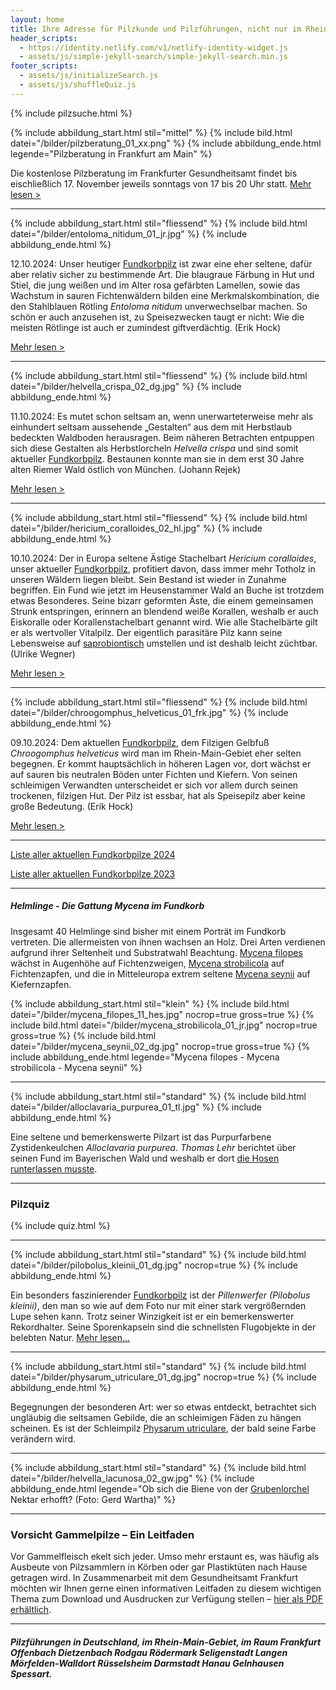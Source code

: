 ```yaml
---
layout: home
title: Ihre Adresse für Pilzkunde und Pilzführungen, nicht nur im Rhein-Main-Gebiet
header_scripts:
  - https://identity.netlify.com/v1/netlify-identity-widget.js
  - assets/js/simple-jekyll-search/simple-jekyll-search.min.js
footer_scripts:
  - assets/js/initializeSearch.js
  - assets/js/shuffleQuiz.js
---
```

{% include pilzsuche.html %}

{% include abbildung_start.html stil="mittel" %}
{% include bild.html datei="/bilder/pilzberatung_01_xx.png" %}
{% include abbildung_ende.html legende="Pilzberatung in Frankfurt am Main" %}

Die kostenlose Pilzberatung im Frankfurter Gesundheitsamt findet bis eischließlich 17. November jeweils sonntags von 17 bis 20 Uhr statt. [Mehr lesen >](/termine)

- - -

{% include abbildung_start.html stil="fliessend" %}
{% include bild.html datei="/bilder/entoloma_nitidum_01_jr.jpg" %}
{% include abbildung_ende.html %}

12.10.2024: Unser heutiger [Fundkorbpilz](AA "Glossar-") ist zwar eine eher seltene, dafür aber relativ sicher zu bestimmende Art. Die blaugraue Färbung in Hut und Stiel, die jung weißen und im Alter rosa gefärbten Lamellen, sowie das Wachstum in sauren Fichtenwäldern bilden eine Merkmalskombination, die den Stahlblauen Rötling *Entoloma nitidum* unverwechselbar machen. So schön er auch anzusehen ist, zu Speisezwecken taugt er nicht: Wie die meisten Rötlinge ist auch er zumindest giftverdächtig. (Erik Hock) 

[Mehr lesen >](/pilze/entoloma-nitidum-stahlblauer-rötling)

<div style="clear:  both"></div>

- - -

{% include abbildung_start.html stil="fliessend" %}
{% include bild.html datei="/bilder/helvella_crispa_02_dg.jpg" %}
{% include abbildung_ende.html %}

11.10.2024: Es mutet schon seltsam an, wenn unerwarteterweise mehr als einhundert seltsam aussehende „Gestalten“ aus dem mit Herbstlaub bedeckten Waldboden herausragen. Beim näheren Betrachten entpuppen sich diese Gestalten als Herbstlorcheln *Helvella crispa* und sind somit aktueller [Fundkorbpilz](AA "Glossar-"). Bestaunen konnte man sie in dem erst 30 Jahre alten Riemer Wald östlich von München. (Johann Rejek)

[Mehr lesen >](/pilze/helvella-crispa-herbstlorchel)

<div style="clear:  both"></div>

- - -

{% include abbildung_start.html stil="fliessend" %}
{% include bild.html datei="/bilder/hericium_coralloides_02_hl.jpg" %}
{% include abbildung_ende.html %}

10.10.2024: Der in Europa seltene Ästige Stachelbart *Hericium coralloides*, unser aktueller [Fundkorbpilz](AA "Glossar-"), profitiert davon, dass immer mehr Totholz in unseren Wäldern liegen bleibt. Sein Bestand ist wieder in Zunahme begriffen. Ein Fund wie jetzt im Heusenstammer Wald an Buche ist trotzdem etwas Besonderes. Seine bizarr geformten Äste, die einem gemeinsamen Strunk entspringen, erinnern an blendend weiße Korallen, weshalb er auch Eiskoralle oder Korallenstachelbart genannt wird. Wie alle Stachelbärte gilt er als wertvoller Vitalpilz. Der eigentlich parasitäre Pilz kann seine Lebensweise auf [saprobiontisch](saprobiontisch "Glossar") umstellen und ist deshalb leicht züchtbar. (Ulrike Wegner)

[Mehr lesen >](/pilze/hericium-coralloides-ästiger-stachelbart)

<div style="clear:  both"></div>

- - -

{% include abbildung_start.html stil="fliessend" %}
{% include bild.html datei="/bilder/chroogomphus_helveticus_01_frk.jpg" %}
{% include abbildung_ende.html %}

09.10.2024: Dem aktuellen [Fundkorbpilz](AA "Glossar-"), dem Filzigen Gelbfuß *Chroogomphus helveticus* wird man im Rhein-Main-Gebiet eher selten begegnen. Er kommt hauptsächlich in höheren Lagen vor, dort wächst er auf sauren bis neutralen Böden unter Fichten und Kiefern. Von seinen schleimigen Verwandten unterscheidet er sich vor allem durch seinen trockenen, filzigen Hut. Der Pilz ist essbar, hat als Speisepilz aber keine große Bedeutung. (Erik Hock)

[Mehr lesen >](/pilze/chroogomphus-helveticus-filziger-gelbfuß)

<div style="clear:  both"></div>

- - -

[Liste aller aktuellen Fundkorbpilze 2024](/artikel/liste-aller-aktuellen-fundkorbpilze-2024.html)

[Liste aller aktuellen Fundkorbpilze 2023](/artikel/liste-aller-aktuellen-fundkorbpilze-2023.html)

- - -

##### Helmlinge - Die Gattung *Mycena* im Fundkorb

Insgesamt 40 Helmlinge sind bisher mit einem Porträt im Fundkorb vertreten. Die allermeisten von ihnen wachsen an Holz. Drei Arten verdienen aufgrund ihrer Seltenheit und Substratwahl Beachtung. [Mycena filopes](/pilze/mycena-filopes-zerbrechlicher-fadenhelmling) wächst in Augenhöhe auf Fichtenzweigen, [Mycena strobilicola](/pilze/mycena-strobilicola-fichtenzapfenhelmling) auf Fichtenzapfen, und die in Mitteleuropa extrem seltene [Mycena seynii](/pilze/mycena-seynii-mediterraner-kiefernzapfenhelmling) auf Kiefernzapfen.

{% include abbildung_start.html stil="klein" %}
{% include bild.html datei="/bilder/mycena_filopes_11_hes.jpg" nocrop=true gross=true %}
{% include bild.html datei="/bilder/mycena_strobilicola_01_jr.jpg" nocrop=true gross=true %}
{% include bild.html datei="/bilder/mycena_seynii_02_dg.jpg" nocrop=true gross=true %}
{% include abbildung_ende.html legende="Mycena filopes - Mycena strobilicola - Mycena seynii" %}

- - -

{% include abbildung_start.html stil="standard" %}
{% include bild.html datei="/bilder/alloclavaria_purpurea_01_tl.jpg" %}
{% include abbildung_ende.html %}

Eine seltene und bemerkenswerte Pilzart ist das Purpurfarbene Zystidenkeulchen *Alloclavaria purpurea*. *Thomas Lehr* berichtet über seinen Fund im Bayerischen Wald und weshalb er dort [die Hosen runterlassen musste](/pilze/alloclavaria-purpurea-purpurfarbenes-zystidenkeulchen).

- - -

### Pilzquiz

{% include quiz.html %}

- - -

{% include abbildung_start.html stil="standard" %}
{% include bild.html datei="/bilder/pilobolus_kleinii_01_dg.jpg" nocrop=true %}
{% include abbildung_ende.html %}

Ein besonders faszinierender [Fundkorbpilz](AA "Glossar-") ist der *Pillenwerfer (Pilobolus kleinii)*, den man so wie auf dem Foto nur mit einer stark vergrößernden Lupe sehen kann. Trotz seiner Winzigkeit ist er ein bemerkenswerter Rekordhalter. Seine Sporenkapseln sind die schnellsten Flugobjekte in der belebten Natur. [Mehr lesen...](/pilze/pilobolus-kleinii-pillenwerfer)

- - -

{% include abbildung_start.html stil="standard" %}
{% include bild.html datei="/bilder/physarum_utriculare_01_dg.jpg" nocrop=true %}
{% include abbildung_ende.html %}

Begegnungen der besonderen Art: wer so etwas entdeckt, betrachtet sich ungläubig die seltsamen Gebilde, die an schleimigen Fäden zu hängen scheinen. Es ist der Schleimpilz [Physarum utriculare](/pilze/physarum-utriculare-fadenfruchtschleimpilz), der bald seine Farbe verändern wird.

- - -

{% include abbildung_start.html stil="standard" %}
{% include bild.html datei="/bilder/helvella_lacunosa_02_gw.jpg" %}
{% include abbildung_ende.html legende="Ob sich die Biene von der <a href='/pilze/helvella-lacunosa-grubenlorchel'>Grubenlorchel</a> Nektar erhofft?  (Foto: Gerd Wartha)" %}

- - -

### Vorsicht Gammelpilze – Ein Leitfaden

Vor Gammelfleisch ekelt sich jeder. Umso mehr erstaunt es, was häufig als Ausbeute von Pilzsammlern in Körben oder gar Plastiktüten nach Hause getragen wird. In Zusammenarbeit mit dem Gesundheitsamt Frankfurt möchten wir Ihnen gerne einen informativen Leitfaden zu diesem wichtigen Thema zum Download und Ausdrucken zur Verfügung stellen – [hier als PDF erhältlich](/assets/docs/Fundkorb.de-Gammelpilze.pdf).

- - -

##### Pilzführungen in Deutschland, im Rhein-Main-Gebiet, im Raum Frankfurt Offenbach Dietzenbach Rodgau Rödermark Seligenstadt Langen Mörfelden-Walldort Rüsselsheim Darmstadt Hanau Gelnhausen Spessart.